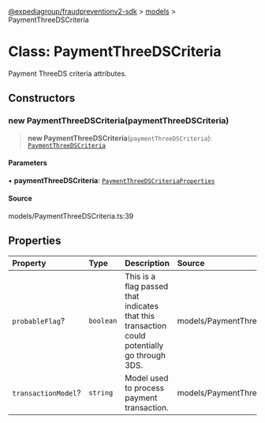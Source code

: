 [@expediagroup/fraudpreventionv2-sdk](../../index.md) > [models](../index.md) > PaymentThreeDSCriteria

# Class: PaymentThreeDSCriteria

Payment ThreeDS criteria attributes.

## Constructors

### new PaymentThreeDSCriteria(paymentThreeDSCriteria)

> **new PaymentThreeDSCriteria**(`paymentThreeDSCriteria`): [`PaymentThreeDSCriteria`](PaymentThreeDSCriteria.md)

#### Parameters

▪ **paymentThreeDSCriteria**: [`PaymentThreeDSCriteriaProperties`](../interfaces/PaymentThreeDSCriteriaProperties.md)

#### Source

models/PaymentThreeDSCriteria.ts:39

## Properties

| Property | Type | Description | Source |
| :------ | :------ | :------ | :------ |
| `probableFlag`? | `boolean` | This is a flag passed that indicates that this transaction could potentially go through 3DS. | models/PaymentThreeDSCriteria.ts:32 |
| `transactionModel`? | `string` | Model used to process payment transaction. | models/PaymentThreeDSCriteria.ts:37 |
